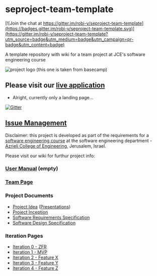 # seproject-team-template

[![Join the chat at https://gitter.im/robi-y/seproject-team-template](https://badges.gitter.im/robi-y/seproject-team-template.svg)](https://gitter.im/robi-y/seproject-team-template?utm_source=badge&utm_medium=badge&utm_campaign=pr-badge&utm_content=badge)

A template repository with wiki for a team project at JCE's software engineering course

![project logo (this one is taken from basecamp)](http://klipfolio.com/sites/default/files/integrations/basecamp.png)

## Please visit our [live application](http://demo.azurewebsites.net/)
- Alright, currently only a landing page...

[![Gitter](https://badges.gitter.im/Join%20Chat.svg)](https://gitter.im/jce-il/se-class?utm_source=badge&utm_medium=badge&utm_campaign=pr-badge&utm_content=badge)

## [Issue Management](https://github.com/robi-y/seproject-team-template/issues)

Disclaimer: this project is developed as part of the requirements for a [software engineering course](https://github.com/jce-il/se-class/wiki) at the software engineering department - [Azrieli College of Engineering](http://www.jce.ac.il/), Jerusalem, Israel.

Please visit our wiki for furthur project info: 

### [User Manual](../../wiki/development) (empty)

### [Team Page](../../wiki/team)

### Project Documents
- [Project Idea](docs/idea.pdf) ([Presentations](docs/idea-slides.pdf))
- [Project Inception](../../wiki/inception)
- [Software Requirements Specification]()
- [Software Design Specification]()

### Iteration Pages
- [Iteration 0 - ZFR](../../wiki/iter0-zfr)
- [Iteration 1 - MVP]()
- [Iteration 2 - Feature X]()
- [Iteration 3 - Feature Y]()
- [Iteration 4 - Feature Z]()



